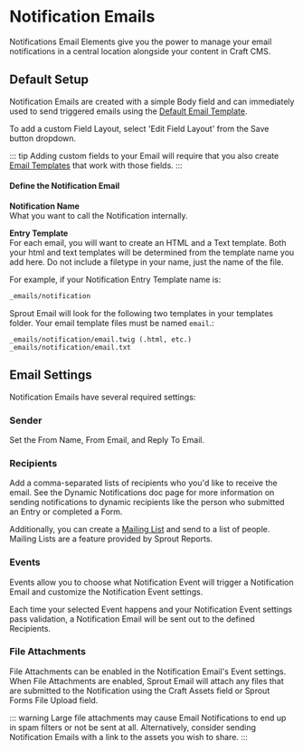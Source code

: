 # Notification Emails

Notifications Email Elements give you the power to manage your email notifications in a central location alongside your content in Craft CMS.

## Default Setup

Notification Emails are created with a simple Body field and can immediately used to send triggered emails using the [Default Email Template](./default-email-templates.md).

To add a custom Field Layout, select 'Edit Field Layout' from the Save button dropdown.

::: tip
Adding custom fields to your Email will require that you also create [Email Templates](./default-email-templates.md) that work with those fields. 
:::

#### Define the Notification Email

**Notification Name**<br>
What you want to call the Notification internally.

**Entry Template**<br>
For each email, you will want to create an HTML and a Text template.  Both your html and text templates will be determined from the template name you add here.  Do not include a filetype in your name, just the name of the file.

For example, if your Notification Entry Template name is:

``` html
_emails/notification
```

Sprout Email will look for the following two templates in your templates folder. Your email template files must be named `email`.:

```
_emails/notification/email.twig (.html, etc.)
_emails/notification/email.txt
```

## Email Settings

Notification Emails have several required settings:

### Sender

Set the From Name, From Email, and Reply To Email.

### Recipients

Add a comma-separated lists of recipients who you'd like to receive the email.  See the Dynamic Notifications doc page for more information on sending notifications to dynamic recipients like the person who submitted an Entry or completed a Form.

Additionally, you can create a [Mailing List](../reports/mailing-lists.md) and send to a list of people. Mailing Lists are a feature provided by Sprout Reports.

### Events

Events allow you to choose what Notification Event will trigger a Notification Email and customize the Notification Event settings.

Each time your selected Event happens and your Notification Event settings pass validation, a Notification Email will be sent out to the defined Recipients.

### File Attachments
   
File Attachments can be enabled in the Notification Email's Event settings. When File Attachments are enabled, Sprout Email will attach any files that are submitted to the Notification using the Craft Assets field or Sprout Forms File Upload field.

::: warning
Large file attachments may cause Email Notifications to end up in spam filters or not be sent at all. Alternatively, consider sending Notification Emails with a link to the assets you wish to share.
:::
